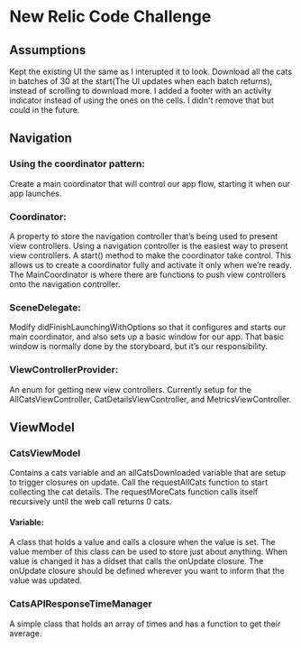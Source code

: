 # New Relic Code Challenge

## Assumptions
Kept the existing UI the same as I interupted it to look.
Download all the cats in batches of 30 at the start(The UI updates when each batch returns), instead of scrolling to download more.
I added a footer with an activity indicator instead of using the ones on the cells. I didn't remove that but could in the future.


## Navigation

### Using the coordinator pattern:
Create a main coordinator that will control our app flow, starting it when our app launches.

### Coordinator:
A property to store the navigation controller that’s being used to present view controllers. Using a navigation controller is the easiest way to present view controllers.
A start() method to make the coordinator take control. This allows us to create a coordinator fully and activate it only when we’re ready.
The MainCoordinator is where there are functions to push view controllers onto the navigation controller.

### SceneDelegate:
Modify didFinishLaunchingWithOptions so that it configures and starts our main coordinator, and also sets up a basic window for our app. That basic window is normally done by the storyboard, but it’s our responsibility.

### ViewControllerProvider:
An enum for getting new view controllers. Currently setup for the AllCatsViewController, CatDetailsViewController, and MetricsViewController.


## ViewModel

### CatsViewModel
Contains a cats variable and an allCatsDownloaded variable that are setup to trigger closures on update.
Call the requestAllCats function to start collecting the cat details. 
The requestMoreCats function calls itself recursively until the web call returns 0 cats.

#### Variable:
A class that holds a value and calls a closure when the value is set.
The value member of this class can be used to store just about anything. When value is changed it has a didset that calls the onUpdate closure. 
The onUpdate closure should be defined wherever you want to inform that the value was updated.

### CatsAPIResponseTimeManager
A simple class that holds an array of times and has a function to get their average.
